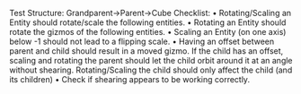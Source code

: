 Test Structure: Grandparent->Parent->Cube
Checklist:
•	Rotating/Scaling an Entity should rotate/scale the following entities.
•	Rotating an Entity should rotate the gizmos of the following entities.
•	Scaling an Entity (on one axis) below -1 should not lead to a flipping scale.
•	Having an offset between parent and child should result in a moved gizmo. If the child has an offset, scaling and rotating the parent should let the child orbit around it at an angle without shearing. Rotating/Scaling the child should only affect the child (and its children)
•	Check if shearing appears to be working correctly.
